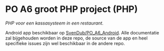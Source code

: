 PO A6 groot PHP project (PHP)
=============================
*PHP voor een kassasysteem in een restaurant.*

Android app beschikbaar op [SvenDub/PO_A6_Android](https://github.com/SvenDub/PO_A6_Android). Alle documentatie zal bijgehouden worden in deze repo, de source van de app en heel specifieke issues zijn wel beschikbaar in de andere repo.
